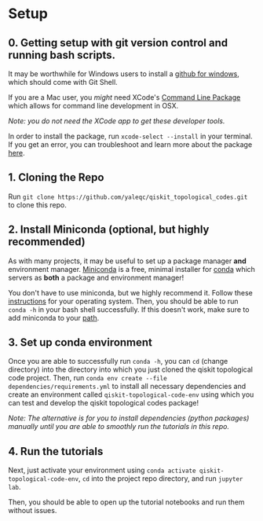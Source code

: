# Setup

## 0. Getting setup with git version control and running bash scripts.

It may be worthwhile for Windows users to install a [github for windows](https://desktop.github.com/), which should come with Git Shell.

If you are a Mac user, you *might* need XCode's [Command Line Package](https://developer.apple.com/library/archive/technotes/tn2339/_index.html) which allows for command line development in OSX.

*Note: you do not need the XCode app to get these developer tools.*

In order to install the package, run `xcode-select --install` in your terminal. If you get an error, you can troubleshoot and learn more about the package [here](https://developer.apple.com/opensource/).

## 1. Cloning the Repo

Run `git clone https://github.com/yaleqc/qiskit_topological_codes.git` to clone this repo.

## 2. Install Miniconda (optional, but highly recommended)

As with many projects, it may be useful to set up a package manager **and** environment manager. [Miniconda](https://docs.conda.io/en/latest/miniconda.html#:~:text=Miniconda%20is%20a%20free%20minimal,zlib%20and%20a%20few%20others.) is a free, minimal installer for [conda](https://docs.conda.io/en/latest/) which servers as **both** a package and environment manager!

You don't have to use miniconda, but we highly recommend it. Follow these [instructions](https://docs.conda.io/projects/conda/en/latest/user-guide/install/index.html#regular-installation) for your operating system. Then, you should be able to run `conda -h` in your bash shell successfully. If this doesn't work, make sure to add miniconda to your [path](https://developers.google.com/earth-engine/guides/python_install-conda#windows_4).

## 3. Set up conda environment

Once you are able to successfully run `conda -h`, you can `cd`  (change directory) into the directory into which you just cloned the qiskit topological code project.
Then, run `conda env create --file dependencies/requirements.yml` to install all necessary dependencies and create an environment called `qiskit-topological-code-env` using which you can test and develop the qiskit topological codes package!

*Note: The alternative is for you to install dependencies (python packages) manually until you are able to smoothly run the tutorials in this repo.*

## 4. Run the tutorials

Next, just activate your environment using `conda activate qiskit-topological-code-env`, `cd` into the project repo directory, and run `jupyter lab`.

Then, you should be able to open up the tutorial notebooks and run them without issues.